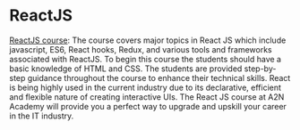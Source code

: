 # ReactJS
[ReactJS course](https://www.a2nacademy.com/course/reactjs-course): The course covers major topics in React JS which include javascript, ES6, React hooks, Redux, and various tools and frameworks associated with ReactJS. To begin this course the students should have a basic knowledge of HTML and CSS. The students are provided step-by-step guidance throughout the course to enhance their technical skills. React is being highly used in the current industry due to its declarative, efficient and flexible nature of creating interactive UIs. The React JS course at A2N Academy will provide you a perfect way to upgrade and upskill your career in the IT industry.
